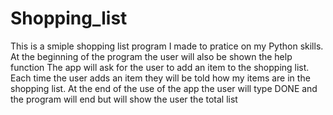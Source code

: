 # Shopping_list
This is a smiple shopping list program I made to pratice on my Python skills.  
At the beginning of the program the user will also be shown the help function 
The app will ask for the user to add an item to the shopping list.
Each time the user adds an item they will be told how my items are in the shopping list.
At the end of the use of the app the user will type DONE and the program will end but will show the user the total list

